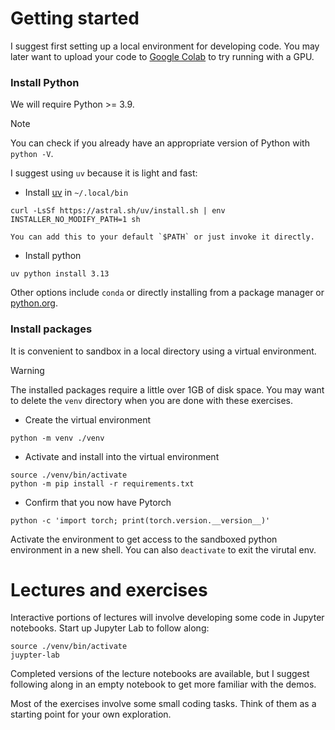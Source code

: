 # Getting started
I suggest first setting up a local environment for developing code. You may
later want to upload your code to [Google Colab](https://colab.research.google.com)
to try running with a GPU.

### Install Python
We will require Python >= 3.9.

> [!note]
> You can check if you already have an appropriate version of Python with
> `python -V`.

I suggest using `uv` because it is light and fast:
  
  * Install [uv](https://docs.astral.sh/uv/getting-started/installation/) in `~/.local/bin`
  ```
  curl -LsSf https://astral.sh/uv/install.sh | env INSTALLER_NO_MODIFY_PATH=1 sh
  ```
    You can add this to your default `$PATH` or just invoke it directly.
  
  * Install python
  ```
  uv python install 3.13
  ```

Other options include `conda` or directly installing from a package manager or
[python.org](http://python.org).

### Install packages
It is convenient to sandbox in a local directory using a virtual environment.

> [!warning]
> The installed packages require a little over 1GB of disk space. You may want
> to delete the `venv` directory when you are done with these exercises.
  
  * Create the virtual environment
  ```
  python -m venv ./venv
  ```

  * Activate and install into the virtual environment
  ```
  source ./venv/bin/activate
  python -m pip install -r requirements.txt
  ```

  * Confirm that you now have Pytorch
  ```
  python -c 'import torch; print(torch.version.__version__)'
  ```

Activate the environment to get access to the sandboxed python environment in a
new shell. You can also `deactivate` to exit the virutal env.


# Lectures and exercises
Interactive portions of lectures will involve developing some code in Jupyter
notebooks. Start up Jupyter Lab to follow along:
```
source ./venv/bin/activate
juypter-lab
```

Completed versions of the lecture notebooks are available, but I suggest
following along in an empty notebook to get more familiar with the demos.

Most of the exercises involve some small coding tasks. Think of them as a
starting point for your own exploration.
